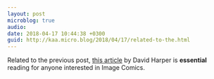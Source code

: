 ```yaml
---
layout: post
microblog: true
audio: 
date: 2018-04-17 10:44:38 +0300
guid: http://kaa.micro.blog/2018/04/17/related-to-the.html
---
```

Related to the previous post, [this article](https://www.theringer.com/2017/2/1/16041010/image-comics-25-year-anniversary-the-walking-dead-e4774b7bffcd#.jmezhg9bu) by David Harper is **essential** reading for anyone interested in Image Comics.
